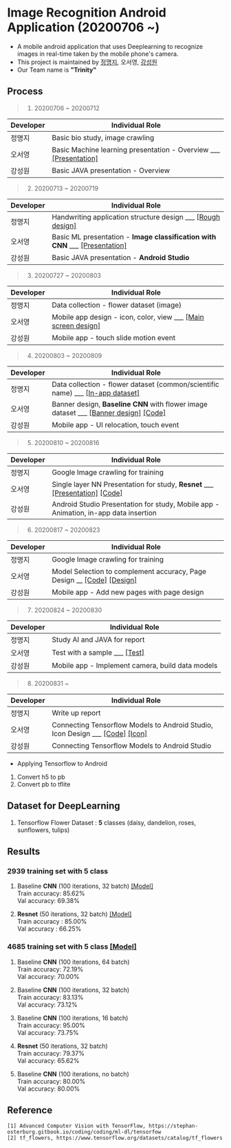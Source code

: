 # Image Recognition Android Application (20200706 ~)
- A mobile android application that uses Deeplearning to recognize images in real-time taken by the mobile phone's camera.
- This project is maintained by [정명지](https://github.com/mongdii), 오서영, [강성원](https://github.com/Soric-stu)
- Our Team name is **"Trinity"**  

## Process
> 1. 20200706 ~ 20200712  

|Developer|Individual Role|
|---|------|
|정명지|Basic bio study, image crawling|
|오서영|Basic Machine learning presentation - Overview ___ [[Presentation]](https://github.com/OH-Seoyoung/Image_Recognition_Android_Application/blob/master/Presentation/20200710_basic_ML_1.pdf)|
|강성원|Basic JAVA presentation - Overview|  

> 2. 20200713 ~ 20200719  

|Developer|Individual Role|
|---|------|
|정명지|Handwriting application structure design ___ [[Rough design]](https://github.com/OH-Seoyoung/Image_Recognition_Android_Application/tree/master/Rough_Design)|
|오서영|Basic ML presentation - **Image classification with CNN** ___ [[Presentation]](https://github.com/OH-Seoyoung/Image_Recognition_Android_Application/blob/master/Presentation/20200710_basic_ML_2.pdf)|
|강성원|Basic JAVA presentation - **Android Studio**|  

> 3. 20200727 ~ 20200803  

|Developer|Individual Role|
|---|------|
|정명지|Data collection - flower dataset (image)|
|오서영|Mobile app design - icon, color, view ___ [[Main screen design]](https://github.com/OH-Seoyoung/Image_Recognition_Android_Application/tree/master/Main_Design/main_screen)|
|강성원|Mobile app - touch slide motion event|  

> 4. 20200803 ~ 20200809  

|Developer|Individual Role|
|---|------|
|정명지|Data collection - flower dataset (common/scientific name) ___ [[In-app dataset]](https://github.com/OH-Seoyoung/Image_Recognition_Android_Application/tree/master/In-app_Data)|
|오서영|Banner design, **Baseline CNN** with flower image dataset ___ [[Banner design]](https://github.com/OH-Seoyoung/Image_Recognition_Android_Application/tree/master/Main_Design/launch_screen)  [[Code]](https://github.com/OH-Seoyoung/Image_Recognition_Android_Application/blob/master/Image_recognition_DeepLearning_Models/20200807_baseline_CNN/Baseline_CNN.ipynb)|
|강성원|Mobile app - UI relocation, touch event|  

> 5. 20200810 ~ 20200816  

|Developer|Individual Role|
|---|------|
|정명지|Google Image crawling for training|
|오서영|Single layer NN Presentation for study, **Resnet** ___ [[Presentation]](https://github.com/OH-Seoyoung/Image_Recognition_Android_Application/blob/master/Presentation_for_study/20200816_basic_ML_3/20200816_Single_Layer_Neural_Network.ipynb)  [[Code]](https://github.com/OH-Seoyoung/Image_Recognition_Android_Application/blob/master/Image_recognition_DeepLearning_Models/20200816_Resnet_code/Resnet_with_flower_dataset.ipynb)|
|강성원|Android Studio Presentation for study, Mobile app - Animation, in-app data insertion|  

> 6. 20200817 ~ 20200823  

|Developer|Individual Role|
|---|------|
|정명지|Google Image crawling for training|
|오서영|Model Selection to complement accuracy, Page Design __ [[Code]](https://github.com/OH-Seoyoung/Image_Recognition_Android_Application/tree/master/Image_recognition_DeepLearning_Models/20200823_Model_Selection_with_more_data)  [[Design]](https://github.com/OH-Seoyoung/Image_Recognition_Android_Application/tree/master/Main_Design)|
|강성원|Mobile app - Add new pages with page design|  

> 7. 20200824 ~ 20200830  

|Developer|Individual Role|
|---|------|
|정명지|Study AI and JAVA for report|
|오서영|Test with a sample ___ [[Test]](https://github.com/OH-Seoyoung/Image_Recognition_Android_Application/blob/master/Image_recognition_DeepLearning_Models/20200830_Model_Selection_Final/Test.ipynb)|
|강성원|Mobile app - Implement camera, build data models|  

> 8. 20200831 ~  

|Developer|Individual Role|
|---|------|
|정명지|Write up report|
|오서영|Connecting Tensorflow Models to Android Studio, Icon Design ___ [[Code]](https://github.com/OH-Seoyoung/Image_Recognition_Android_Application/tree/master/Image_recognition_DeepLearning_Models/20200906_Connect_to_Android)  [[Icon]](https://github.com/OH-Seoyoung/Image_Recognition_Android_Application/tree/master/Main_Design/menu_icon)|
|강성원|Connecting Tensorflow Models to Android Studio|  

- Applying Tensorflow to Android
1. Convert h5 to pb
2. Convert pb to tflite  

## Dataset for DeepLearning
1. Tensorflow Flower Dataset : **5** classes (daisy, dandelion, roses, sunflowers, tulips)

## Results  
### 2939 training set with 5 class
1. Baseline **CNN** (100 iterations, 32 batch)  [[Model]](https://github.com/OH-Seoyoung/Image_Recognition_Android_Application/tree/master/Image_recognition_DeepLearning_Models/20200807_baseline_CNN_code)  
Train accuracy: 85.62%  
Val accuracy: 69.38%

2. **Resnet** (50 iterations, 32 batch)  [[Model]](https://github.com/OH-Seoyoung/Image_Recognition_Android_Application/tree/master/Image_recognition_DeepLearning_Models/20200816_Resnet_code)  
Train accuracy : 85.00%  
Val accuracy : 66.25%

### 4685 training set with 5 class [[Model]](https://github.com/OH-Seoyoung/Image_Recognition_Android_Application/tree/master/Image_recognition_DeepLearning_Models/20200823_Model_Selection_with_more_data)  
1. Baseline **CNN** (100 iterations, 64 batch)  
Train accuracy: 72.19%  
Val accuracy: 70.00%  

2. Baseline **CNN** (100 iterations, 32 batch)  
Train accuracy: 83.13%  
Val accuracy: 73.12%  

3. Baseline **CNN** (100 iterations, 16 batch)  
Train accuracy: 95.00%  
Val accuracy: 73.75%  

4. **Resnet** (50 iterations, 32 batch)  
Train accuracy: 79.37%  
Val accuracy: 65.62%  

5. Baseline **CNN** (100 iterations, no batch)  
Train accuracy: 80.00%  
Val accuracy: 80.00%  

## Reference
```
[1] Advanced Computer Vision with TensorFlow, https://stephan-osterburg.gitbook.io/coding/coding/ml-dl/tensorfow  
[2] tf_flowers, https://www.tensorflow.org/datasets/catalog/tf_flowers  
```




